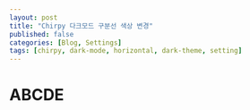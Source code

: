 ```yaml
---
layout: post
title: "Chirpy 다크모드 구분선 색상 변경"
published: false
categories: [Blog, Settings]
tags: [chirpy, dark-mode, horizontal, dark-theme, setting]
---
```


# ABCDE
